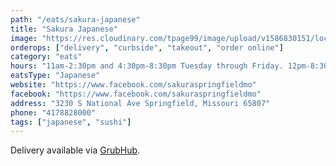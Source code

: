 ```yaml
---
path: "/eats/sakura-japanese"
title: "Sakura Japanese"
image: "https://res.cloudinary.com/tpage99/image/upload/v1586830151/local417eats/local417eatslogo.png"
orderops: ["delivery", "curbside", "takeout", "order online"]
category: "eats"
hours: "11am-2:30pm and 4:30pm-8:30pm Tuesday through Friday. 12pm-8:30pm Saturday and Sunday"
eatsType: "Japanese"
website: "https://www.facebook.com/sakuraspringfieldmo"
facebook: "https://www.facebook.com/sakuraspringfieldmo"
address: "3230 S National Ave Springfield, Missouri 65807"
phone: "4178828000"
tags: ["japanese", "sushi"]
---
```


Delivery available via [GrubHub](https://www.grubhub.com/restaurant/sakura-japanese-sushi-bar--grill-3230-s-national-ave-springfield/1720474).